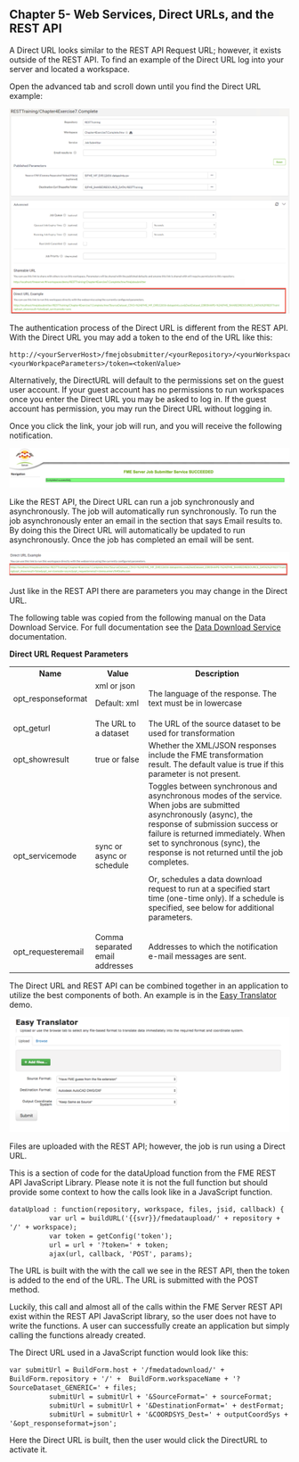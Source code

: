 ## Chapter 5- Web Services, Direct URLs, and the REST API


A Direct URL looks similar to the REST API Request URL; however, it
exists outside of the REST API. To find an example of the Direct URL log
into your server and located a workspace.

Open the advanced tab and scroll down until you find the Direct URL
example:

![](./Images/image5.0.1.Direct.png)



The authentication process of the Direct URL is different from the REST
API. With the Direct URL you may add a token to the end of the URL like this:

    http://<yourServerHost>/fmejobsubmitter/<yourRepository>/<yourWorkspace>?<yourWorkpaceParameters>/token=<tokenValue>

Alternatively,  the DirectURL will default to the permissions set on the guest user account. If your guest
account has no permissions to run workspaces once you enter the Direct
URL you may be asked to log in. If the guest account has permission, you
may run the Direct URL without logging in.

Once you click the link, your job will run, and you will receive the
following notification.

![](./Images/image5.0.2.JobSuccess.png)



Like the REST API, the Direct URL can run a job synchronously and
asynchronously. The job will automatically run synchronously. To run the
job asynchronously enter an email in the section that says Email results
to. By doing this the Direct URL will automatically be updated to run
asynchronously. Once the job has completed an email will be sent.

![](./Images/image5.0.3.directurlwithemail.png)



Just like in the REST API there are parameters you may change in the
Direct URL.

The following table was copied from the following manual on the Data
Download Service. For full documentation see the [Data Download Service](https://docs.safe.com/fme/html/FME_Server_Documentation/Content/ReferenceManual/service_datadownload.htm?Highlight=direct%20url) documentation.

**Direct URL Request** **Parameters**

<table>

<tr>
<th>Name</th>
<th>Value</th>
<th>Description</th>
</tr>

<tr>
<td>opt_responseformat</td>
<td>xml or json

Default: xml
</td>
<td>The language of the response. The text must be in lowercase </td>
</tr>

<tr>
<td>opt_geturl</td>
<td>The URL to a dataset</td>
<td>The URL of the source dataset to be used for transformation</td>
</tr>

<tr>
<td>opt_showresult</td>
<td>true or false</td>
<td>Whether the XML/JSON responses include the FME transformation result. The default value is true if this parameter is not present.
</td>
</tr>

<tr>
<td>opt_servicemode</td>
<td>sync or async or schedule</td>
<td>Toggles between synchronous and asynchronous modes of the service. When jobs are submitted asynchronously (async), the response of submission success or failure is returned immediately. When set to synchronous (sync), the response is not returned until the job completes.

Or, schedules a data download request to run at a specified start time (one-time only). If a schedule is specified, see below for additional parameters.</td>
</tr>

<tr>
<td>opt_requesteremail</td>
<td>Comma separated email addresses</td>
<td>Addresses to which the notification e-mail messages are sent.</td>
</tr>


</table>



The Direct URL and REST API can be combined together in an application
to utilize the best components of both. An example is in the [Easy Translator](http://demos.fmeserver.com/easytranslator/index.html) demo.

![](./Images/image5.0.4.EasyTranslator.png)


Files are uploaded with the REST API; however, the job is run using a Direct URL.

This is a section of code for the dataUpload function from the FME REST API JavaScript Library. Please note it is not the full function but should provide some context to how the calls look like in a JavaScript function.  

    dataUpload : function(repository, workspace, files, jsid, callback) {
              var url = buildURL('{{svr}}/fmedataupload/' + repository + '/' + workspace);
              var token = getConfig('token');
              url = url + '?token=' + token;
              ajax(url, callback, 'POST', params);

The URL is built with the with the call we see in the REST API, then the token is added to the end of the URL. The URL is submitted with the POST method.

Luckily, this call and almost all of the calls within the FME Server REST API exist within the REST API JavaScript library, so the user does not have to write the functions. A user can successfully create an application but simply calling the functions already created.

The Direct URL used in a JavaScript function would look like this:


    var submitUrl = BuildForm.host + '/fmedatadownload/' + BuildForm.repository + '/' +  BuildForm.workspaceName + '?SourceDataset_GENERIC=' + files;
              submitUrl = submitUrl + '&SourceFormat=' + sourceFormat;
              submitUrl = submitUrl + '&DestinationFormat=' + destFormat;
              submitUrl = submitUrl + '&COORDSYS_Dest=' + outputCoordSys + '&opt_responseformat=json';

Here the Direct URL is built, then the user would click the DirectURL to activate it.   
